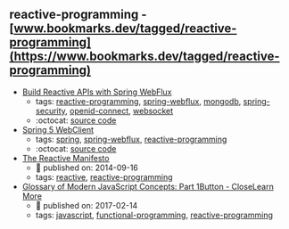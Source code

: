 reactive-programming - [www.bookmarks.dev/tagged/reactive-programming](https://www.bookmarks.dev/tagged/reactive-programming)
---
* [Build Reactive APIs with Spring WebFlux](https://developer.okta.com/blog/2018/09/24/reactive-apis-with-spring-webflux#secure-your-spring-webflux-reactive-api-with-oidc)
    * tags: [reactive-programming](../tagged/reactive-programming.md), [spring-webflux](../tagged/spring-webflux.md), [mongodb](../tagged/mongodb.md), [spring-security](../tagged/spring-security.md), [openid-connect](../tagged/openid-connect.md), [websocket](../tagged/websocket.md)
    * :octocat: [source code](https://github.com/oktadeveloper/okta-spring-webflux-react-example)
* [Spring 5 WebClient](https://www.baeldung.com/spring-5-webclient)
    * tags: [spring](../tagged/spring.md), [spring-webflux](../tagged/spring-webflux.md), [reactive-programming](../tagged/reactive-programming.md)
    * :octocat: [source code](https://github.com/eugenp/tutorials/tree/master/spring-5-reactive)
* [The Reactive Manifesto](https://www.reactivemanifesto.org/)
    * :calendar: published on: 2014-09-16
    * tags: [reactive](../tagged/reactive.md), [reactive-programming](../tagged/reactive-programming.md)
* [Glossary of Modern JavaScript Concepts: Part 1Button - CloseLearn More](https://auth0.com/blog/glossary-of-modern-javascript-concepts/)
    * :calendar: published on: 2017-02-14
    * tags: [javascript](../tagged/javascript.md), [functional-programming](../tagged/functional-programming.md), [reactive-programming](../tagged/reactive-programming.md)
